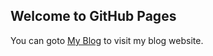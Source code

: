 ## Welcome to GitHub Pages

You can goto [My Blog](https://bakaec.github.io/blog) to visit my blog website.


